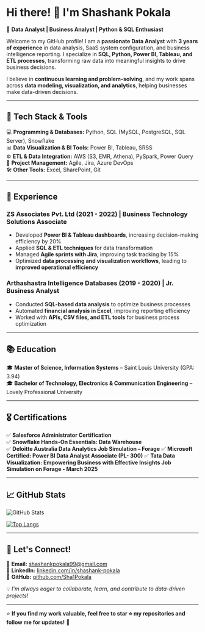 # Hi there! 👋 I'm Shashank Pokala  

🚀 **Data Analyst | Business Analyst | Python & SQL Enthusiast**  

Welcome to my GitHub profile! I am a **passionate Data Analyst** with **3 years of experience** in data analysis, SaaS system configuration, and business intelligence reporting. I specialize in **SQL, Python, Power BI, Tableau, and ETL processes**, transforming raw data into meaningful insights to drive business decisions.  

I believe in **continuous learning and problem-solving**, and my work spans across **data modeling, visualization, and analytics**, helping businesses make data-driven decisions.  

---

## 🔧 Tech Stack & Tools  

💻 **Programming & Databases:** Python, SQL (MySQL, PostgreSQL, SQL Server), Snowflake  
📊 **Data Visualization & BI Tools:** Power BI, Tableau, SRSS  
⚙️ **ETL & Data Integration:** AWS (S3, EMR, Athena), PySpark, Power Query  
📑 **Project Management:** Agile, Jira, Azure DevOps  
🛠 **Other Tools:** Excel, SharePoint, Git  

---

## 📜 Experience  

### **ZS Associates Pvt. Ltd (2021 - 2022) | Business Technology Solutions Associate**  
- Developed **Power BI & Tableau dashboards**, increasing decision-making efficiency by 20%  
- Applied **SQL & ETL techniques** for data transformation  
- Managed **Agile sprints with Jira**, improving task tracking by 15%  
- Optimized **data processing and visualization workflows**, leading to **improved operational efficiency**  

### **Arthashastra Intelligence Databases (2019 - 2020) | Jr. Business Analyst**  
- Conducted **SQL-based data analysis** to optimize business processes  
- Automated **financial analysis in Excel**, improving reporting efficiency  
- Worked with **APIs, CSV files, and ETL tools** for business process optimization  

---

## 📚 Education  

🎓 **Master of Science, Information Systems** – Saint Louis University (GPA: 3.94)  
🎓 **Bachelor of Technology, Electronics & Communication Engineering** – Lovely Professional University  

---

## 🎖 Certifications  

✅ **Salesforce Administrator Certification**  
✅ **Snowflake Hands-On Essentials: Data Warehouse**  
✅ **Deloitte Australia Data Analytics Job Simulation – Forage**
✅ **Microsoft Certified: Power BI Data Analyst Associate (PL- 300)**
✅ **Tata Data Visualization: Empowering Business with Effective Insights Job Simulation on Forage - March 2025**

---

## 📈 GitHub Stats  

![GitHub Stats](https://github-readme-stats.vercel.app/api?username=Sha1Pokala&show_icons=true&theme=radical)  

[![Top Langs](https://github-readme-stats.vercel.app/api/top-langs/?username=Sha1Pokala&layout=compact&theme=radical)](https://github.com/Sha1Pokala)  

---

## 🚀 Let's Connect!  

📧 **Email:** shashankpokala99@gmail.com  
🔗 **LinkedIn:** [linkedin.com/in/shashank-pokala](https://linkedin.com/in/shashank-pokala)  
📂 **GitHub:** [github.com/Sha1Pokala](https://github.com/Sha1Pokala)  

💡 *I’m always eager to collaborate, learn, and contribute to data-driven projects!*  

---

⭐ **If you find my work valuable, feel free to star ⭐ my repositories and follow me for updates!** 🚀  
<!---
Sha1Pokala/Sha1Pokala is a ✨ special ✨ repository because its `README.md` (this file) appears on your GitHub profile.
You can click the Preview link to take a look at your changes.
--->
